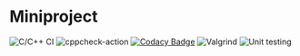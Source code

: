 # Miniproject
![C/C++ CI](https://github.com/99002620/cpp-mini-project/workflows/C/C++%20CI/badge.svg?branch=main)
![cppcheck-action](https://github.com/99002620/cpp-mini-project/workflows/cppcheck-action/badge.svg)
[![Codacy Badge](https://app.codacy.com/project/badge/Grade/843d8e743533483e9358244f95ba3bd4)](https://www.codacy.com/gh/99002567/cpp-mini-project/dashboard?utm_source=github.com&amp;utm_medium=referral&amp;utm_content=99002567/cpp-mini-project&amp;utm_campaign=Badge_Grade)
![Valgrind](https://github.com/99002620/cpp-mini-project/workflows/Valgrind/badge.svg)
![Unit testing](https://github.com/99002620/cpp-mini-project/workflows/Unit%20testing/badge.svg)


